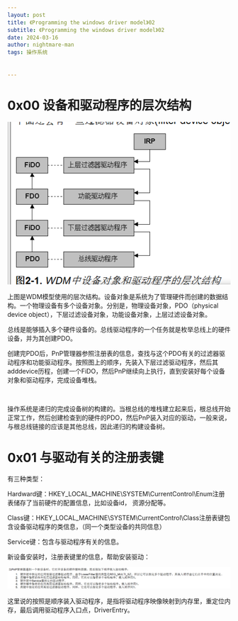 ```yaml
---
layout: post
title: 《Programming the windows driver model》02
subtitle: 《Programming the windows driver model》02
date: 2024-03-16
author: nightmare-man
tags: 操作系统


---
```


# 0x00 设备和驱动程序的层次结构

![image-20240316153540600](/assets/img/image-20240316153540600.png)

​	上图是WDM模型使用的层次结构。设备对象是系统为了管理硬件而创建的数据结构。一个物理设备有多个设备对象。分别是，物理设备对象，PDO（physical device object），下层过滤设备对象，功能设备对象，上层过滤设备对象。

​	总线是能够插入多个硬件设备的。总线驱动程序的一个任务就是枚举总线上的硬件设备，并为其创建PDO。

​	创建完PDO后，PnP管理器参照注册表的信息，查找与这个PDO有关的过滤器驱动程序和功能驱动程序。按照图上的顺序，先装入下层过滤驱动程序，然后其adddevice历程，创建一个FiDO，然后PnP继续向上执行，直到安装好每个设备对象和驱动程序，完成设备堆栈。

​	

​	操作系统是递归的完成设备树的构建的。当根总线的堆栈建立起来后，根总线开始正常工作，然后创建检查到的硬件的PDO，然后PnP装入对应的驱动，一般来说，与根总线链接的应该是其他总线，因此递归的构建设备树。



# 0x01 与驱动有关的注册表键

有三种类型：

Hardward键：HKEY_LOCAL_MACHINE\SYSTEM\CurrentControl\Enum注册表储存了当前硬件的配置信息，比如设备id， 资源分配等。

Class键：HKEY_LOCAL_MACHINE\SYSTEM\CurrentControl\Class注册表键包含设备驱动程序的类信息，（同一个类型设备的共同信息）

Service键：包含与驱动程序有关的信息。



新设备安装时，注册表键里的信息，帮助安装驱动：

![image-20240316161108097](/assets/img/image-20240316161108097.png)

这里说的按照是顺序装入驱动程序，是指将驱动程序映像映射到内存里，重定位内存，最后调用驱动程序入口点，DriverEntry。